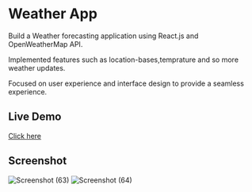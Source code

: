 # Weather App

Build a Weather forecasting application using React.js and OpenWeatherMap API.

Implemented features such as location-bases,temprature and so more weather updates.

Focused on user experience and interface design to provide a seamless experience.

## Live Demo

[Click here](https://weather-app-opal-seven-17.vercel.app/)


## Screenshot

![Screenshot (63)](https://github.com/user-attachments/assets/e63e12ab-e2a0-4bc9-8b24-44523827e51d)
![Screenshot (64)](https://github.com/user-attachments/assets/813d4e79-36a3-4ea5-85c6-5372e39ddaf4)
